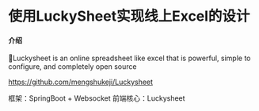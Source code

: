 # 使用LuckySheet实现线上Excel的设计

#### 介绍
🚀Luckysheet is an online spreadsheet like excel that is powerful, simple to configure, and completely open source

https://github.com/mengshukeji/Luckysheet

框架：SpringBoot + Websocket
前端核心：Luckysheet